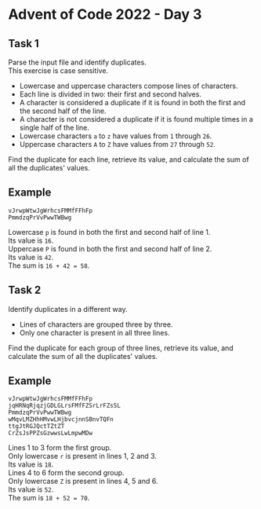# Advent of Code 2022 - Day 3

## Task 1

Parse the input file and identify duplicates.\
This exercise is case sensitive.

* Lowercase and uppercase characters compose lines of characters.
* Each line is divided in two: their first and second halves.
* A character is considered a duplicate if it is found in both the first and the
second half of the line.
* A character is not considered a duplicate if it is found multiple times in
a single half of the line.
* Lowercase characters `a` to `z` have values from `1` through `26`.
* Uppercase characters `A` to `Z` have values from `27` through `52`.

Find the duplicate for each line, retrieve its value, and calculate the sum
of all the duplicates' values.

## Example

```
vJrwpWtwJgWrhcsFMMfFFhFp
PmmdzqPrVvPwwTWBwg
```
Lowercase `p` is found in both the first and second half of line 1.\
Its value is `16`.\
Uppercase `P` is found in both the first and second half of line 2.\
Its value is `42`.\
The sum is `16 + 42 = 58`.

## Task 2

Identify duplicates in a different way.

* Lines of characters are grouped three by three.
* Only one character is present in all three lines.

Find the duplicate for each group of three lines, retrieve its value,
and calculate the sum of all the duplicates' values.

## Example

```
vJrwpWtwJgWrhcsFMMfFFhFp
jqHRNqRjqzjGDLGLrsFMfFZSrLrFZsSL
PmmdzqPrVvPwwTWBwg
wMqvLMZHhHMvwLHjbvcjnnSBnvTQFn
ttgJtRGJQctTZtZT
CrZsJsPPZsGzwwsLwLmpwMDw
```

Lines 1 to 3 form the first group.\
Only lowercase `r` is present in lines 1, 2 and 3.\
Its value is `18`.\
Lines 4 to 6 form the second group.\
Only lowercase `Z` is present in lines 4, 5 and 6.\
Its value is `52`.\
The sum is `18 + 52 = 70`.
